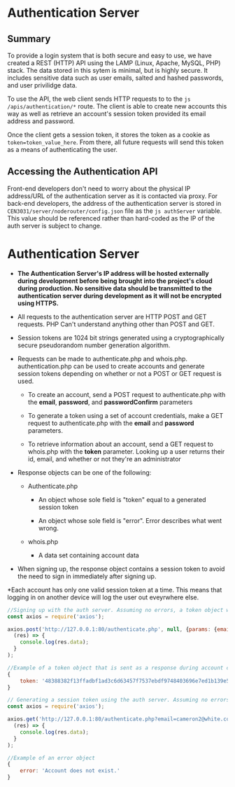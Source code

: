 # Authentication Server

## Summary

To provide a login system that is both secure and easy to use, we have created a REST (HTTP) API using the LAMP (Linux, Apache, MySQL, PHP) stack. The data stored in this sytem is minimal, but is highly secure. It includes sensitive data such as user emails, salted and hashed passwords, and user privilidge data. 

To use the API, the web client sends HTTP requests to to the ```js /apis/authentication/*``` route. The client is able to create new accounts this way as well as retrieve an account's session token provided its email address and password. 

Once the client gets a session token, it stores the token as a cookie as ```token=token_value_here```. From there, all future requests will send this token as a means of authenticating the user. 

## Accessing the Authentication API

Front-end developers don't need to worry about the physical IP address/URL of the authentication server as it is contacted via proxy. For back-end developers, the address of the authentication server is stored in ```CEN3031/server/noderouter/config.json``` file as the ```js authServer``` variable. This value should be referenced rather than hard-coded as the IP of the auth server is subject to change. 

## 












# Authentication Server

* **The Authentication Server's IP address will be hosted externally during development before being brought into the project's cloud during production. No sensitive data should be transmitted to the authentication server during development as it will not be encrypted using HTTPS.**

* All requests to the authentication server are HTTP POST and GET requests. PHP Can't understand anything other than POST and GET.

* Session tokens are 1024 bit strings generated using a cryptographically secure pseudorandom number generation algorithm. 

* Requests can be made to authenticate.php and whois.php. authentication.php can be used to create accounts and generate session tokens depending on whether or not a POST or GET request is used.

  * To create an account, send a POST request to authenticate.php with the **email**, **password**, and **passwordConfirm** parameters

  * To generate a token using a set of account credentials, make a GET request to authenticate.php with the **email** and **password** parameters.

  * To retrieve information about an account, send a GET request to whois.php with the **token** parameter. Looking up a user returns their id, email, and whether or not they're an administrator

* Response objects can be one of the following:

  * Authenticate.php

    * An object whose sole field is "token" equal to a generated session token

    * An object whose sole field is "error". Error describes what went wrong.

  * whois.php

    * A data set containing account data

* When signing up, the response object contains a session token to avoid the need to sign in immediately after signing up.

*Each account has only one valid session token at a time. This means that logging in on another device will log the user out eveyrwhere else. 

```js
//Signing up with the auth server. Assuming no errors, a token object will be sent back.
const axios = require('axios');

axios.post('http://127.0.0.1:80/authenticate.php', null, {params: {email: "cameron2@white.com", password: "pass", passwordConfirm: "pass"}}).then(
  (res) => {
    console.log(res.data);
  }
);
```

```js
//Example of a token object that is sent as a response during account creation and authentication.
{
    token: '48388382f13ffadbf1ad3c6d63457f7537ebdf9748403696e7ed1b139e59e103505c8d699ff6c60ce7f1aa039c040e1d6da3398c083ff4ac0838ab53449408a918305e70a820b283675ce8c3fb0523237bb845f813773dfde2b5351fed744f9$
}
```

```js
// Generating a session token using the auth server. Assuming no errors, a token is sent back.
const axios = require('axios');

axios.get('http://127.0.0.1:80/authenticate.php?email=cameron2@white.com&password=pass').then(
  (res) => {
    console.log(res.data);
  }
);
```

```js
//Example of an error object
{
    error: 'Account does not exist.'
}
```
